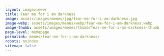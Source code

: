 ```yaml
---
layout: imageviewer
title: Fear me for i am darkness
image: assets/images/memes/jpg/fear-me-for-i-am-darkness.jpg
image-webp: assets/images/memes/webp/fear-me-for-i-am-darkness.webp
image-thumb: assets/images/memes/thumb/fear-me-for-i-am-darkness-thumb.jpg
page-level: memepage
permalink: memes/fear-me-for-i-am-darkness/
robots: noindex
sitemap: false
---
```

